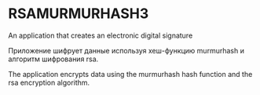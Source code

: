 # RSAMURMURHASH3
An application that creates an electronic digital signature

Приложение шифрует данные используя хеш-функцию murmurhash и алгоритм шифрования rsa.

The application encrypts data using the murmurhash hash function and the rsa encryption algorithm.
